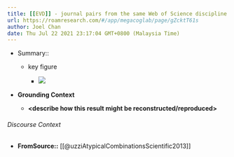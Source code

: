 ```yaml
---
title: [[EVD]] - journal pairs from the same Web of Science discipline had significantly higher z-scores than journal pairs across disciplines - [[@uzziAtypicalCombinationsScientific2013]]
url: https://roamresearch.com/#/app/megacoglab/page/gZcktT61s
author: Joel Chan
date: Thu Jul 22 2021 23:17:04 GMT+0800 (Malaysia Time)
---
```


- Summary::

    - key figure

        - ![](https://firebasestorage.googleapis.com/v0/b/firescript-577a2.appspot.com/o/imgs%2Fapp%2Fmegacoglab%2F8-0mT-uHZk.png?alt=media&token=ec7313b7-61fe-4753-bb4a-00f178068e3c)
- **Grounding Context**

    - __<describe how this result might be reconstructed/reproduced>__

###### Discourse Context

- **FromSource::** [[@uzziAtypicalCombinationsScientific2013]]
